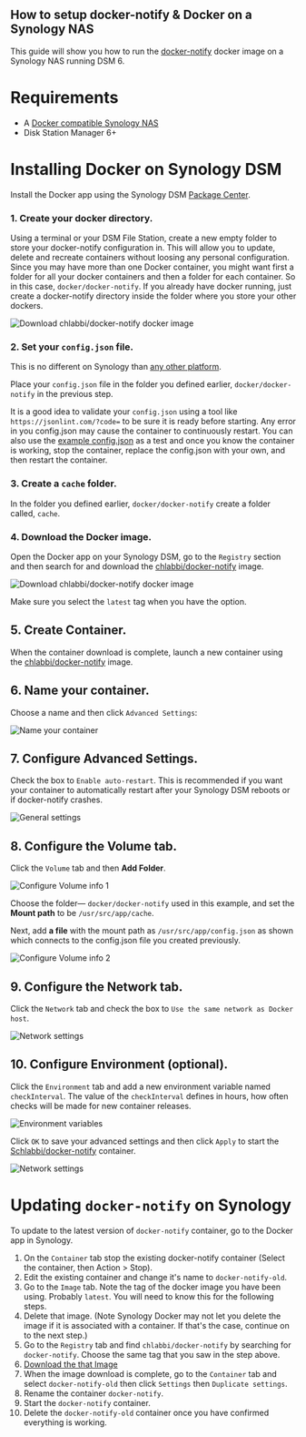 ## How to setup docker-notify & Docker on a Synology NAS

This guide will show you how to run the [docker-notify](https://github.com/Schlabbi/docker-notify) docker image on a Synology NAS running DSM 6.

# Requirements

* A [Docker compatible Synology NAS](https://www.synology.com/en-global/dsm/packages/Docker)
* Disk Station Manager 6+

# Installing Docker on Synology DSM

Install the Docker app using the Synology DSM [Package Center](https://www.synology.com/en-global/dsm/packages/Docker).


### 1. Create your docker directory.
Using a terminal or your DSM File Station, create a new empty folder to store your docker-notify configuration in.  This will allow you to update, delete and recreate containers without loosing any personal configuration. Since you may have more than one Docker container, you might want first a folder for all your docker containers and then a folder for each container. So in this case, ```docker/docker-notify```. If you already have docker running, just create a docker-notify directory inside the folder where you store your other dockers.

![Download chlabbi/docker-notify docker image](cache/images/1FIleStation.png)


### 2. Set your ```config.json``` file.
This is no different on Synology than [any other platform](https://github.com/Schlabbi/docker-notify).

Place your ```config.json``` file in the folder you defined earlier, ```docker/docker-notify``` in the previous step.

It is a good idea to validate your ```config.json``` using a tool like ```https://jsonlint.com/?code=``` to be sure it is ready before starting. Any error in you config.json may cause the container to continuously restart. You can also use the [example config.json](https://github.com/Schlabbi/docker-notify/blob/master/config.json.example) as a test and once you know the container is working, stop the container, replace the config.json with your own, and then restart the container. 

### 3. Create a ```cache``` folder. 
In the folder you defined earlier, ```docker/docker-notify``` create a folder called, ```cache```.


### 4. Download the Docker image.
Open the Docker app on your Synology DSM, go to the `Registry` section and then search for and download the [chlabbi/docker-notify](https://github.com/Schlabbi/docker-notify) image.

![Download chlabbi/docker-notify docker image](cache/images/4Registry.png)

Make sure you select the `latest` tag when you have the option. 


## 5. Create Container.
When the container download is complete, launch a new container using the [chlabbi/docker-notify](https://github.com/Schlabbi/docker-notify) image.


## 6. Name your container.
Choose a name and then click ```Advanced Settings```:

![Name your container](cache/images/6Create0.png)


## 7. Configure Advanced Settings.
Check the box to ```Enable auto-restart```. This is recommended if you want your container to automatically restart after your Synology DSM reboots or if docker-notify crashes.

![General settings](cache/images/7Create1.png)


## 8. Configure the Volume tab.
Click the ```Volume``` tab and then **Add Folder**.

![Configure Volume info 1](cache/images/8aVolumes.png)


Choose the folder— ```docker/docker-notify``` used in this example, and set the **Mount path** to be ```/usr/src/app/cache```.

Next, add **a file** with the mount path as ```/usr/src/app/config.json``` as shown which connects to the config.json file you created previously.

![Configure Volume info 2](cache/images/8bVolumes.png)

## 9. Configure the Network tab.
Click the ```Network``` tab and check the box to ```Use the same network as Docker host```. 

![Network settings](cache/images/9network.png)

## 10. Configure Environment (optional).
Click the ```Environment``` tab and add a new environment variable named `checkInterval`. The value of the `checkInterval` defines in hours, how often checks will be made for new container releases.

![Environment variables](cache/images/10Enviornment.png)

Click ```OK``` to save your advanced settings and then click ```Apply``` to start the [Schlabbi/docker-notify](https://github.com/Schlabbi/docker-notify) container.

![Network settings](cache/images/11Running.png)


# Updating ```docker-notify``` on Synology

To update to the latest version of ```docker-notify``` container, go to the Docker app in Synology. 

1. On the `Container` tab stop the existing docker-notify container (Select the container, then Action > Stop).
1. Edit the existing container and change it's name to `docker-notify-old`.
1. Go to the `Image` tab. Note the tag of the docker image you have been using. Probably `latest`. You will need to know this for the following steps.
1. Delete that image. (Note Synology Docker may not let you delete the image if it is associated with a container. If that's the case, continue on to the next step.)
1. Go to the `Registry` tab and find `chlabbi/docker-notify` by searching for `docker-notify`. Choose the same tag that you saw in the step above.
1. [Download the that Image](#1-download-docker-image)
1. When the image download is complete, go to the `Container` tab and select `docker-notify-old` then click `Settings` then `Duplicate settings`. 
1. Rename the container `docker-notify`.
1. Start the `docker-notify` container.
1. Delete the `docker-notify-old` container once you have confirmed everything is working.